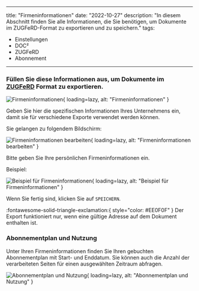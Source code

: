 
---
title: "Firmeninformationen"
date: "2022-10-27"
description: "In diesem Abschnitt finden Sie alle Informationen, die Sie benötigen, um Dokumente im ZUGFeRD-Format zu exportieren und zu speichern."
tags:
  - Einstellungen
  - DOC²
  - ZUGFeRD
  - Abonnement
---

### Füllen Sie diese Informationen aus, um Dokumente im [ZUGFeRD](/doc2/zugpferd/) Format zu exportieren.

![Firmeninformationen](/_images/doc2/Company_1.png){ loading=lazy, alt: "Firmeninformationen" }

Geben Sie hier die spezifischen Informationen Ihres Unternehmens ein, damit sie für verschiedene Exporte verwendet werden können.

Sie gelangen zu folgendem Bildschirm:

![Firmeninformationen bearbeiten](/_images/doc2/Company_2.png){ loading=lazy, alt: "Firmeninformationen bearbeiten" }

Bitte geben Sie Ihre persönlichen Firmeninformationen ein.

Beispiel:

![Beispiel für Firmeninformationen](/_images/doc2/Company_3.png){ loading=lazy, alt: "Beispiel für Firmeninformationen" }

Wenn Sie fertig sind, klicken Sie auf `SPEICHERN`.

:fontawesome-solid-triangle-exclamation:{ style="color: #EE0F0F" }
Der Export funktioniert nur, wenn eine gültige Adresse auf dem Dokument enthalten ist.

### Abonnementplan und Nutzung

Unter Ihren Firmeninformationen finden Sie Ihren gebuchten Abonnementplan mit Start- und Enddatum.
Sie können auch die Anzahl der verarbeiteten Seiten für einen ausgewählten Zeitraum abfragen.

![Abonnementplan und Nutzung](/_images/doc2/Subscription.png){ loading=lazy, alt: "Abonnementplan und Nutzung" }

